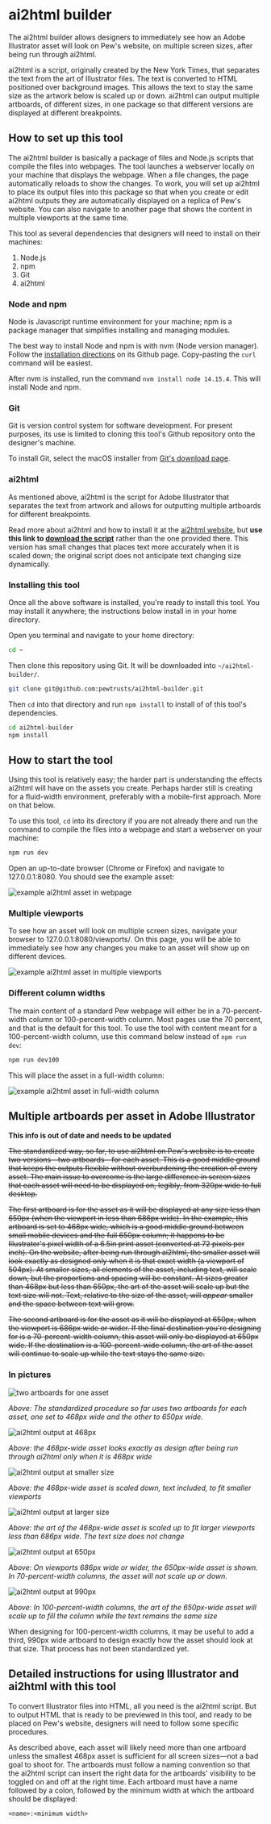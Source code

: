 # ai2html builder
The ai2html builder allows designers to immediately see how an Adobe Illustrator asset will look on Pew's website, on multiple screen sizes, after being run through ai2html.

ai2html is a script, originally created by the New York Times,  that separates the text from the art of Illustrator files. The text is converted to HTML positioned over background images. This allows the text to stay the same size as the artwork below is scaled up or down. ai2html can output multiple artboards, of different sizes, in one package so that different versions are displayed at different breakpoints.

## How to set up this tool
The ai2html builder is basically a package of files and Node.js scripts that compile the files into webpages. The tool launches a webserver locally on your machine that displays the webpage. When a file changes, the page automatically reloads to show the changes. To work, you will set up ai2html to place its output files into this package so that when you create or edit ai2html outputs they are automatically displayed on a replica of Pew's website. You can also navigate to another page that shows the content in multiple viewports at the same time.

This tool as several dependencies that designers will need to install on their machines:
1. Node.js
2. npm
3. Git
4. ai2html

### Node and npm
Node is Javascript runtime environment for your machine; npm is a package manager that simplifies installing and managing modules.

The best way to install Node and npm is with nvm (Node version manager). Follow the [installation directions](https://github.com/nvm-sh/nvm#install--update-script) on its Github page. Copy-pasting the `curl` command will be easiest.

After nvm is installed, run the command `nvm install node 14.15.4`. This will install Node and npm.

### Git
Git is version control system for software development. For present purposes, its use is limited to cloning this tool's Github repository onto the designer's machine.

To install Git, select the macOS installer from [Git's download page](https://git-scm.com/downloads).

### ai2html
As mentioned above, ai2html is the script for Adobe Illustrator that separates the text from artwork and allows for outputting multiple artboards for different breakpoints.

Read more about ai2html and how to install it at the [ai2html website](http://ai2html.org/), but **use this link to [download the script](https://raw.githubusercontent.com/jostermanAtPEW/ai2html/master/ai2html.js)** rather than the one provided there. This version has small changes that places text more accurately when it is scaled down; the original script does not anticipate text changing size dynamically.

### Installing this tool
Once all the above software is installed, you're ready to install this tool. You may install it anywhere; the instructions below install in in your home directory.

Open you terminal and navigate to your home directory:

```bash
cd ~
```

Then clone this repository using Git. It will be downloaded into `~/ai2html-builder/`.

```bash
git clone git@github.com:pewtrusts/ai2html-builder.git
```

Then `cd` into that directory and run `npm install` to install of of this tool's dependencies.

```bash
cd ai2html-builder
npm install
```
## How to start the tool 
Using this tool is relatively easy; the harder part is understanding the effects ai2html will have on the assets you create. Perhaps harder still is creating for a fluid-width environment, preferably with a mobile-first approach. More on that below.

To use this tool, `cd` into its directory if you are not already there and run the command to compile the files into a webpage and start a webserver on your machine:

```bash
npm run dev
```

Open an up-to-date browser (Chrome or Firefox) and navigate to 127.0.0.1:8080. You should see the example asset:

![example ai2html asset in webpage](example.png)

### Multiple viewports
To see how an asset will look on multiple screen sizes, navigate your browser to 127.0.0.1:8080/viewports/. On this page, you will be able to immediately see how any changes you make to an asset will show up on different devices.

![example ai2html asset in multiple viewports](example-viewports.png)

### Different column widths
The main content of a standard Pew webpage will either be in a 70-percent-width column or 100-percent-width column. Most pages use the 70 percent, and that is the default for this tool. To use the tool with content meant for a 100-percent-width column, use this command below instead of `npm run dev`:

```bash
npm run dev100
```

This will place the asset in a full-width column:

![example ai2html asset in full-width column](example-full.png)

## Multiple artboards per asset in Adobe Illustrator
**This info is out of date and needs to be updated**

<del>The standardized way, so far, to use ai2html on Pew's website is to create two versions—two artboards—for each asset. This is a good middle ground that keeps the outputs flexible without overburdening the creation of every asset. The main issue to overcome is the large difference in screen sizes that each asset will need to be displayed on, legibly, from 320px wide to full desktop.

<del>The first artboard is for the asset as it will be displayed at any size less than 650px (when the viewport in less than 686px wide). In the example, this artboard is set to 468px wide, which is a good middle ground between small mobile devices and the full 650px column; it happens to be Illustrator's pixel width of a 6.5in print asset (converted at 72 pixels per inch). On the website, after being run through ai2html, the smaller asset will look exactly as designed only when it is that exact width (a viewport of 504px). At smaller sizes, all elements of the asset, including text, will scale down, but the proportions and spacing will be constant. At sizes greater than 468px but less than 650px, the art of the asset will scale up but the text size will not. Text, relative to the size of the asset, will *appear* smaller and the space between text will grow.

<del>The second artboard is for the asset as it will be displayed at 650px, when the viewport is 686px wide or wider. If the final destination you're designing for is a 70-percent-width column, this asset will only be displayed at 650px wide. If the destination is a 100-percent-wide column, the art of the asset will continue to scale up while the text stays the same size.


### In pictures
![two artboards for one asset](artboards.png)

*Above: The standardized procedure so far uses two artboards for each asset, one set to 468px wide and the other to 650px wide.*

![ai2html output at 468px](output-468.png)

*Above: the 468px-wide asset looks exactly as design after being run through ai2html only when it is 468px wide*

![ai2html output at smaller size](output-smaller.png)

*Above: the 468px-wide asset is scaled down, text included, to fit smaller viewports*

![ai2html output at larger size](output-larger.png)

*Above: the art of the 468px-wide asset is scaled up to fit larger viewports less than 686px wide. The text size does not change*

![ai2html output at 650px](output-650.png)

*Above: On viewports 686px wide or wider, the 650px-wide asset is shown. In 70-percent-width columns, the asset will not scale up or down.*

![ai2html output at 990px](output-650-larger.png)

*Above: In 100-percent-width columns, the art of the 650px-wide asset will scale up to fill the column while the text remains the same size*

When designing for 100-percent-width columns, it may be useful to add a third, 990px wide artboard to design exactly how the asset should look at that size. That process has not been standardized yet.

## Detailed instructions for using Illustrator and ai2html with this tool
To convert Illustrator files into HTML, all you need is the ai2html script. But to output HTML that is ready to be previewed in this tool, and ready to be placed on Pew's website, designers will need to follow some specific procedures.

As described above, each asset will likely need more than one artboard unless the smallest 468px asset is sufficient for all screen sizes—not a bad goal to shoot for. The artboards must follow a naming convention so that the ai2html script can insert the right data for the artboards' visibility to be toggled on and off at the right time. Each artboard must have a name followed by a colon, followed by the minimum width at which the artboard should be displayed:

`<name>:<minimum width>`





